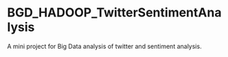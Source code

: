 # BGD_HADOOP_TwitterSentimentAnalysis
A mini project for Big Data analysis of twitter and sentiment analysis.
